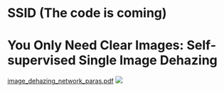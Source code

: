 # SSID (The code is coming)
# You Only Need Clear Images: Self-supervised Single Image Dehazing

[image_dehazing_network_paras.pdf]()
<img src=https://github.com/CVhnu/SSID/images/image_dehazing_network_paras.png >
